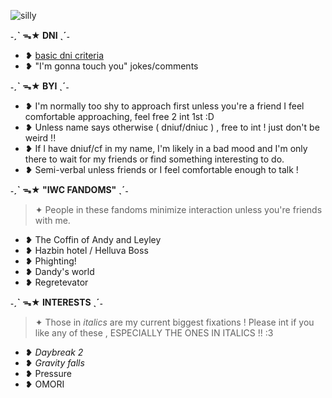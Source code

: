 ![silly](https://i.pinimg.com/originals/4d/3e/d2/4d3ed2fd7fe7afcdf9ce3aa54e318e08.gif)

**˗ˏˋ ᯓ★ DNI ˎˊ˗**
- ❥ [basic dni criteria](https://basic-dni.crd.co/) 
- ❥ "I'm gonna touch you" jokes/comments 

**˗ˏˋ ᯓ★ BYI ˎˊ˗**

- ❥ I'm normally too shy to approach first unless you're a friend I feel comfortable approaching, feel free 2 int 1st :D
- ❥ Unless name says otherwise ( dniuf/dniuc ) , free to int ! just don't be weird !!
- ❥ If I have dniuf/cf in my name, I'm likely in a bad mood and I'm only there to wait for my friends or find something interesting to do.
- ❥ Semi-verbal unless friends or I feel comfortable enough to talk !

**˗ˏˋ ᯓ★ "IWC FANDOMS" ˎˊ˗**
> ✦ People in these fandoms minimize interaction unless you're friends with me.
- ❥ The Coffin of Andy and Leyley
- ❥ Hazbin hotel / Helluva Boss
- ❥ Phighting!
- ❥ Dandy's world
- ❥ Regretevator

**˗ˏˋ ᯓ★ INTERESTS ˎˊ˗**
> ✦ Those in *italics* are my current biggest fixations ! Please int if you like any of these , ESPECIALLY THE ONES IN ITALICS !! :3
- ❥ *Daybreak 2*
- ❥ *Gravity falls*
- ❥ Pressure
- ❥ OMORI
<!---
sealiiee/sealiiee is a ✨ special ✨ repository because its `README.md` (this file) appears on your GitHub profile.
You can click the Preview link to take a look at your changes.
--->
